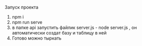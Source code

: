 Запуск проекта 

1. npm i
2. npm run serve
3. в папке api запустить файлик server.js - node server.js , он автоматически создат базу и таблицу в ней 
4. Готово можно тыркать
